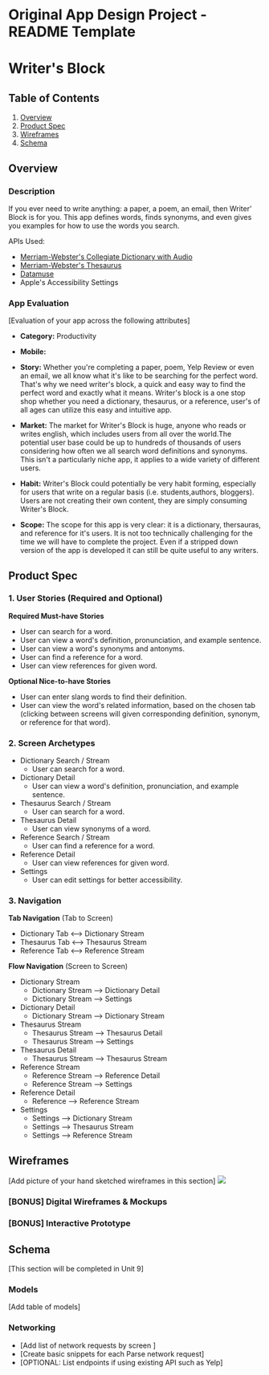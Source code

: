 Original App Design Project - README Template
===

# Writer's Block

## Table of Contents
1. [Overview](#Overview)
1. [Product Spec](#Product-Spec)
1. [Wireframes](#Wireframes)
2. [Schema](#Schema)

## Overview
### Description
If you ever need to write anything: a paper, a poem, an email, then Writer' Block is for you. This app defines words, finds synonyms, and even gives you examples for how to use the words you search. 

APIs Used: 
* [Merriam-Webster's Collegiate Dictionary with Audio]("https://dictionaryapi.com/products/api-collegiate-dictionary")
* [Merriam-Webster's Thesaurus]("https://dictionaryapi.com/products/api-collegiate-thesaurus")
* [Datamuse]("http://www.datamuse.com/api/")
* Apple's Accessibility Settings

### App Evaluation
[Evaluation of your app across the following attributes]
- **Category:** Productivity
- **Mobile:**
- **Story:** Whether you're completing a paper, poem, Yelp Review or even an email, we all know what it's like to be searching for the perfect word. That's why we need writer's block, a quick and easy way to find the perfect word and exactly what it means. Writer's block is a one stop shop whether you need a dictionary, thesaurus, or a reference, user's of all ages can utilize this easy and intuitive app. 

- **Market:** The market for Writer's Block is huge, anyone who reads or writes english, which includes users from all over the world.The potential user base could be up to hundreds of thousands of users considering how often we all search word definitions and synonyms. This isn't a particularly niche app, it applies to a wide variety of different users. 
- **Habit:** Writer's Block could potentially be very habit forming, especially for users that write on a regular basis (i.e. students,authors, bloggers). Users are not creating their own content, they are simply consuming Writer's Block.
- **Scope:** The scope for this app is very clear: it is a dictionary, thersauras, and reference for it's users. It is not too technically challenging for the time we will have to complete the project. Even if a stripped down version of the app is developed it can still be quite useful to any writers. 

## Product Spec

### 1. User Stories (Required and Optional)

**Required Must-have Stories**

* User can search for a word.
* User can view a word's definition, pronunciation, and example sentence.
* User can view a word's synonyms and antonyms.
* User can find a reference for a word.
* User can view references for given word.

**Optional Nice-to-have Stories**

* User can enter slang words to find their definition.
* User can view the word's related information, based on the chosen tab (clicking between screens will given corresponding definition, synonym, or reference for that word).

### 2. Screen Archetypes

* Dictionary Search / Stream
   * User can search for a word.
* Dictionary Detail
    * User can view a word's definition, pronunciation, and example sentence.
* Thesaurus Search / Stream
   * User can search for a word.
* Thesaurus Detail
    * User can view synonyms of a word.
* Reference Search / Stream
    * User can find a reference for a word.
* Reference Detail
    * User can view references for given word.
* Settings
    * User can edit settings for better accessibility.

### 3. Navigation

**Tab Navigation** (Tab to Screen)

* Dictionary Tab <--> Dictionary Stream
* Thesaurus Tab <--> Thesaurus Stream
* Reference Tab <--> Reference Stream

**Flow Navigation** (Screen to Screen)

* Dictionary Stream
    * Dictionary Stream --> Dictionary Detail
    * Dictionary Stream --> Settings
* Dictionary Detail
    * Dictionary Stream --> Dictionary Stream
* Thesaurus Stream
    * Thesaurus Stream --> Thesaurus Detail
    * Thesaurus Stream --> Settings
* Thesaurus Detail
    * Thesaurus Stream --> Thesaurus Stream
* Reference Stream
    * Reference Stream --> Reference Detail
    * Reference Stream --> Settings
* Reference Detail
   *  Reference --> Reference Stream
* Settings
   * Settings --> Dictionary Stream
   * Settings --> Thesaurus Stream
   * Settings --> Reference Stream

## Wireframes
[Add picture of your hand sketched wireframes in this section]
<img src="http://g.recordit.co/djrbrc515z.gif">


### [BONUS] Digital Wireframes & Mockups

### [BONUS] Interactive Prototype

## Schema 
[This section will be completed in Unit 9]
### Models
[Add table of models]
### Networking
- [Add list of network requests by screen ]
- [Create basic snippets for each Parse network request]
- [OPTIONAL: List endpoints if using existing API such as Yelp]
